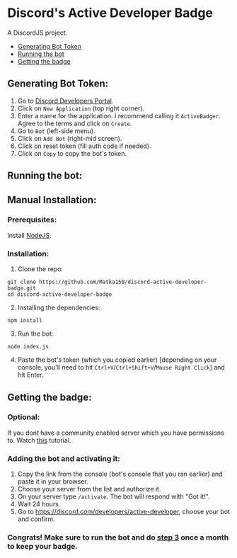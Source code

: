 # Discord's Active Developer Badge
A DiscordJS project.

- <a href="#generating-bot-token">Generating Bot Token</a>
- <a href="#running-the-bot">Running the bot</a>
- <a href="#getting-the-badge">Getting the badge</a>

## Generating Bot Token:
1. Go to <a href="https://discord.com/developers/" target="_blank">Discord Developers Portal</a>.<br />
2. Click on `New Application` (top right corner).
3. Enter a name for the application. I recommend calling it `ActiveBadger`. Agree to the terms and click on `Create`.
4. Go to `Bot` (left-side menu).
5. Click on `Add Bot` (right-mid screen).
6. Click on reset token (fill auth code if needed).
7. Click on `Copy` to copy the bot's token.

## Running the bot:
## Manual Installation:
### Prerequisites:
Install <a href="https://nodejs.org/en/" target="_blank">NodeJS</a>.<br />

### Installation:
1. Clone the repo:
```
git clone https://github.com/Matka150/discord-active-developer-badge.git
cd discord-active-developer-badge
```
2. Installing the dependencies:
```
npm install
```

3. Run the bot:
```
node index.js
```

4. Paste the bot's token (which you copied earlier) [depending on your console, you'll need to hit `Ctrl+V`/`Ctrl+Shift+V`/`Mouse Right Click`] and hit Enter.

## Getting the badge:
### Optional:
If you dont have a community enabled server which you have permissions to.
Watch <a href="https://youtu.be/w2gaDmb88eg?t=61" target="_blank">this</a> tutorial.

### Adding the bot and activating it:
1. Copy the link from the console (bot's console that you ran earlier) and paste it in your browser.
2. Choose your server from the list and authorize it.
3. On your server type `/activate`. The bot will respond with "Got it!".
4. Wait 24 hours.
5. Go to <a href="https://discord.com/developers/active-developer" target="_blank">https://discord.com/developers/active-developer</a>, choose your bot and confirm.

### Congrats! Make sure to run the bot and do <a href="#adding-the-bot-and-activating-it">step 3</a> once a month to keep your badge.
